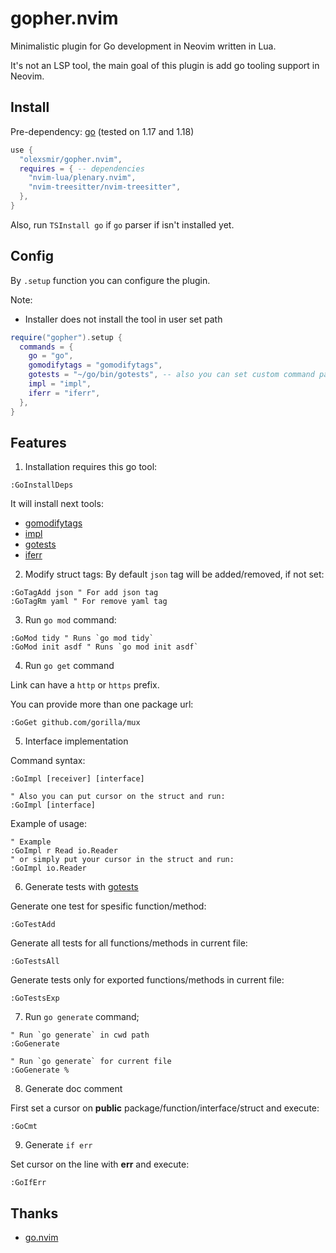 # gopher.nvim

Minimalistic plugin for Go development in Neovim written in Lua.

It's not an LSP tool, the main goal of this plugin is add go tooling support in Neovim.

## Install

Pre-dependency: [go](https://github.com/golang/go) (tested on 1.17 and 1.18)

```lua
use {
  "olexsmir/gopher.nvim",
  requires = { -- dependencies
    "nvim-lua/plenary.nvim",
    "nvim-treesitter/nvim-treesitter",
  },
}
```

Also, run `TSInstall go` if `go` parser if isn't installed yet.

## Config

By `.setup` function you can configure the plugin.

Note:

- Installer does not install the tool in user set path

```lua
require("gopher").setup {
  commands = {
    go = "go",
    gomodifytags = "gomodifytags",
    gotests = "~/go/bin/gotests", -- also you can set custom command path
    impl = "impl",
    iferr = "iferr",
  },
}
```

## Features

1. Installation requires this go tool:

```vim
:GoInstallDeps
```

It will install next tools:

- [gomodifytags](https://github.com/fatih/gomodifytags)
- [impl](https://github.com/josharian/impl)
- [gotests](https://github.com/cweill/gotests)
- [iferr](https://github.com/koron/iferr)

2. Modify struct tags:
By default `json` tag will be added/removed, if not set:

```vim
:GoTagAdd json " For add json tag
:GoTagRm yaml " For remove yaml tag
```

3. Run `go mod` command:

```vim
:GoMod tidy " Runs `go mod tidy`
:GoMod init asdf " Runs `go mod init asdf`
```

4. Run `go get` command

Link can have a `http` or `https` prefix.

You can provide more than one package url:

```vim
:GoGet github.com/gorilla/mux
```

5. Interface implementation

Command syntax:

```vim
:GoImpl [receiver] [interface]

" Also you can put cursor on the struct and run:
:GoImpl [interface]
```

Example of usage:

```vim
" Example
:GoImpl r Read io.Reader
" or simply put your cursor in the struct and run:
:GoImpl io.Reader
```

6. Generate tests with [gotests](https://github.com/cweill/gotests)

Generate one test for spesific function/method:

```vim
:GoTestAdd
```

Generate all tests for all functions/methods in current file:

```vim
:GoTestsAll
```

Generate tests only for exported functions/methods in current file:

```vim
:GoTestsExp
```

7. Run `go generate` command;

```vim
" Run `go generate` in cwd path
:GoGenerate

" Run `go generate` for current file
:GoGenerate %
```

8. Generate doc comment

First set a cursor on **public** package/function/interface/struct and execute:

```vim
:GoCmt
```

9. Generate `if err`

Set cursor on the line with **err** and execute:

```vim
:GoIfErr
```

## Thanks

- [go.nvim](https://github.com/ray-x/go.nvim)

